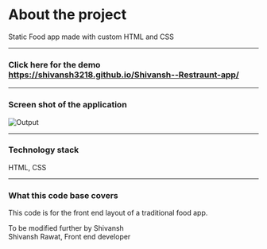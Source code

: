 # About the project

Static Food app made with custom HTML and CSS 

---

### Click here for the demo https://shivansh3218.github.io/Shivansh--Restraunt-app/

---

### Screen shot of the application
![Output](https://user-images.githubusercontent.com/105305947/218273221-61c514f4-9bed-4a62-a43c-da5c93954659.jpg)

---

### Technology stack

HTML, CSS

---

### What this code base covers

This code is for the front end layout of a traditional food app.


To be modified further by Shivansh
<br/>
Shivansh Rawat, Front end developer
